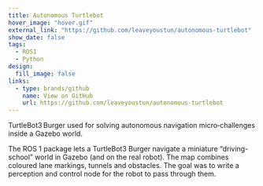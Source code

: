 ```yaml
---
title: Autonomous Turtlebot
hover_image: "hover.gif"
external_link: "https://github.com/leaveyoustun/autonomous-turtlebot"
show_date: false
tags:
  - ROS1
  - Python
design:
  fill_image: false
links:
  - type: brands/github
    name: View on GitHub
    url: https://github.com/leaveyoustun/autonomous-turtlebot
---
```


TurtleBot3 Burger used for solving autonomous navigation micro‑challenges inside a Gazebo world.

<!--more-->
The ROS 1 package lets a TurtleBot3 Burger navigate a miniature “driving-school” world in Gazebo (and on the real robot). The map combines coloured lane markings, tunnels and obstacles. The goal was to write a perception and control node for the robot to pass through them.
